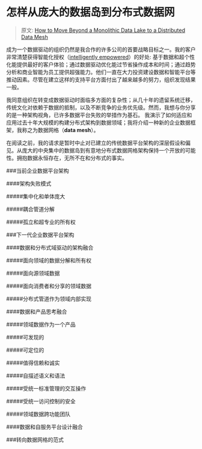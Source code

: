 # 怎样从庞大的数据岛到分布式数据网

> 原文: [How to Move Beyond a Monolithic Data Lake to a Distributed Data Mesh](https://martinfowler.com/articles/data-monolith-to-mesh.html)

成为一个数据驱动的组织仍然是我合作的许多公司的首要战略目标之一。我的客户非常清楚获得智能化授权（[intelligently empowered](https://www.thoughtworks.com/insights/blog/what-intelligent-empowerment)）的好处: 
基于数据和超个性化能提供最好的客户体验；通过数据驱动优化能过节省操作成本和时间；通过趋势分析和商业智能为员工提供超强能力。他们一直在大力投资建设数据和智能平台等推动因素。尽管在建立这样的支持平台方面付出了越来越多的努力，组织发现结果一般。

我同意组织在转变成数据驱动时面临多方面的复杂性；从几十年的遗留系统迁移，传统文化对依赖于数据的抵制，以及不断竞争的业务优先级。然而，我想与你分享的是一种架构视角，已许多数据平台失败的举措作为基石。
我演示了如何适应和应用过去十年大规模的构建分布式架构到数据领域；我将介绍一种新的企业数据框架，我称之为数据网格（**data mesh**）。


在阅读之前，我的请求是暂时中止对已建立的传统数据平台架构的深层假设和偏见。从庞大的中央集中的数据岛到有意地分布式数据网格架构保持一个开放的可能性。拥抱数据永恒存在，无所不在和分布式的事实。

###当前企业数据平台架构

####架构失败模式

#####集中化和单体庞大

#####耦合管道分解

#####孤立和超专业的所有权

###下一代企业数据平台架构

####数据和分布式域驱动的架构融合

#####面向领域的数据分解和所有权

#####面向源领域数据

#####面向消费者和分享的领域数据

#####分布式管道作为领域内部实现

####数据和产品思考融合

#####领域数据作为一个产品

#####可发现的

#####可定位的

#####值得信赖和诚实

#####自描述语义和语法

#####受统一标准管理的交互操作

#####受统一访问控制的安全

#####领域数据跨功能团队

####数据和自服务平台设计融合

###转向数据网格的范式
